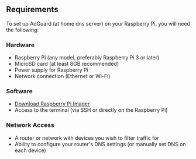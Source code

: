 ## Requirements

To set up AdGuard (at home dns server) on your Raspberry Pi, you will need the following:

### Hardware
- Raspberry Pi (any model, preferably Raspberry Pi 3 or later)
- MicroSD card (at least 8GB recommended)
- Power supply for Raspberry Pi
- Network connection (Ethernet or Wi-Fi)

### Software
- [Download Raspberry Pi Imager](https://www.raspberrypi.com/software/)
- Access to the terminal (via SSH or directly on the Raspberry Pi)

### Network Access
- A router or network with devices you wish to filter traffic for
- Ability to configure your router's DNS settings (or manually set DNS on each device)
